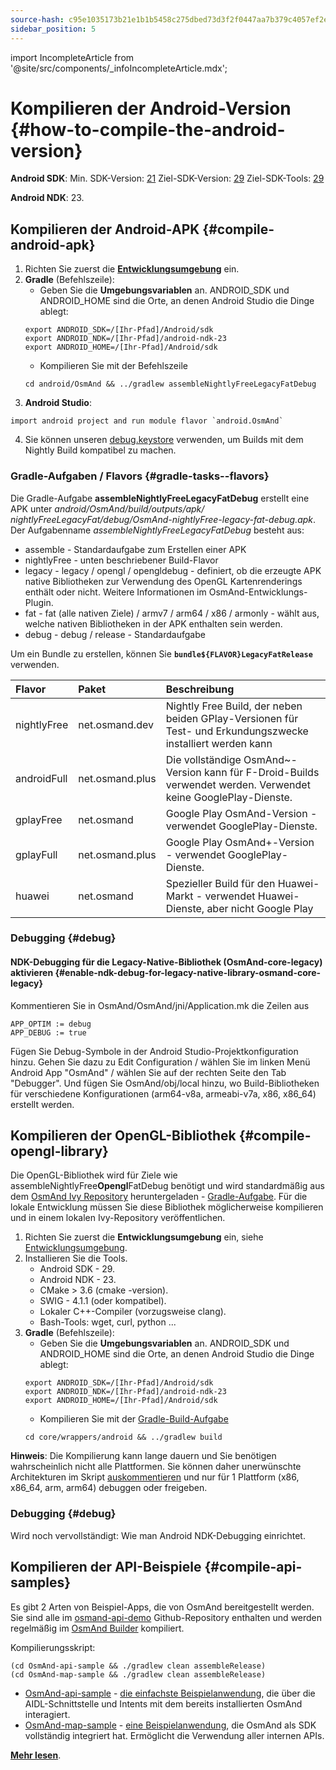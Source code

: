 ```yaml
---
source-hash: c95e1035173b21e1b1b5458c275dbed73d3f2f0447aa7b379c4057ef2e86720b
sidebar_position: 5
---
```

import IncompleteArticle from '@site/src/components/_infoIncompleteArticle.mdx';

# Kompilieren der Android-Version {#how-to-compile-the-android-version}


**Android SDK**:
Min. SDK-Version: [21](https://github.com/osmandapp/OsmAnd/blob/master/OsmAnd/build.gradle#L38)
Ziel-SDK-Version: [29](https://github.com/osmandapp/OsmAnd/blob/master/OsmAnd/build-common.gradle#L6)
Ziel-SDK-Tools: [29](https://github.com/osmandapp/OsmAnd/blob/master/OsmAnd/build-common.gradle#L6)

**Android NDK**: 23.


## Kompilieren der Android-APK {#compile-android-apk}
1. Richten Sie zuerst die **[Entwicklungsumgebung](setup-the-dev-environment.md)** ein.
2. **Gradle** (Befehlszeile):
    - Geben Sie die **Umgebungsvariablen** an. ANDROID_SDK und ANDROID_HOME sind die Orte, an denen Android Studio die Dinge ablegt:
    ```
    export ANDROID_SDK=/[Ihr-Pfad]/Android/sdk
    export ANDROID_NDK=/[Ihr-Pfad]/android-ndk-23
    export ANDROID_HOME=/[Ihr-Pfad]/Android/sdk
    ```
    - Kompilieren Sie mit der Befehlszeile
    ```
    cd android/OsmAnd && ../gradlew assembleNightlyFreeLegacyFatDebug
    ```
3. **Android Studio**:
 ```
 import android project and run module flavor `android.OsmAnd`
 ```
4. Sie können unseren [debug.keystore](https://github.com/osmandapp/Osmand/tree/master/keystores) verwenden, um Builds mit dem Nightly Build kompatibel zu machen.


### Gradle-Aufgaben / Flavors {#gradle-tasks--flavors}

Die Gradle-Aufgabe **assembleNightlyFreeLegacyFatDebug** erstellt eine APK unter *android/OsmAnd/build/outputs/apk/* *nightlyFreeLegacyFat/debug/OsmAnd-nightlyFree-legacy-fat-debug.apk*. Der Aufgabenname *assembleNightlyFreeLegacyFatDebug* besteht aus:
- assemble - Standardaufgabe zum Erstellen einer APK
- nightlyFree - unten beschriebener Build-Flavor
- legacy - legacy / opengl / opengldebug - definiert, ob die erzeugte APK native Bibliotheken zur Verwendung des OpenGL Kartenrenderings enthält oder nicht. Weitere Informationen im OsmAnd-Entwicklungs-Plugin.
- fat - fat (alle nativen Ziele) / armv7 / arm64 / x86 / armonly - wählt aus, welche nativen Bibliotheken in der APK enthalten sein werden.
- debug - debug / release - Standardaufgabe

Um ein Bundle zu erstellen, können Sie **`bundle${FLAVOR}LegacyFatRelease`** verwenden.


| Flavor | Paket | Beschreibung
|:--------|:---------------|:---------------|
| nightlyFree | net.osmand.dev | Nightly Free Build, der neben beiden GPlay-Versionen für Test- und Erkundungszwecke installiert werden kann
| androidFull | net.osmand.plus | Die vollständige OsmAnd~-Version kann für F-Droid-Builds verwendet werden. Verwendet keine GooglePlay-Dienste.
| gplayFree | net.osmand | Google Play OsmAnd-Version - verwendet GooglePlay-Dienste.
| gplayFull | net.osmand.plus | Google Play OsmAnd+-Version - verwendet GooglePlay-Dienste.
| huawei | net.osmand | Spezieller Build für den Huawei-Markt - verwendet Huawei-Dienste, aber nicht Google Play

### Debugging {#debug}

#### NDK-Debugging für die Legacy-Native-Bibliothek (OsmAnd-core-legacy) aktivieren {#enable-ndk-debug-for-legacy-native-library-osmand-core-legacy}

Kommentieren Sie in OsmAnd/OsmAnd/jni/Application.mk die Zeilen aus
```
APP_OPTIM := debug
APP_DEBUG := true
```
Fügen Sie Debug-Symbole in der Android Studio-Projektkonfiguration hinzu. Gehen Sie dazu zu Edit Configuration / wählen Sie im linken Menü Android App "OsmAnd" / wählen Sie auf der rechten Seite den Tab "Debugger". Und fügen Sie OsmAnd/obj/local hinzu, wo Build-Bibliotheken für verschiedene Konfigurationen (arm64-v8a, armeabi-v7a, x86, x86_64) erstellt werden.


## Kompilieren der OpenGL-Bibliothek {#compile-opengl-library}

Die OpenGL-Bibliothek wird für Ziele wie assembleNightlyFree**Opengl**FatDebug benötigt und wird standardmäßig aus dem [OsmAnd Ivy Repository](https://builder.osmand.net/ivy/net.osmand/) heruntergeladen - [Gradle-Aufgabe](https://github.com/osmandapp/OsmAnd/blob/master/OsmAnd/build.gradle#L187). Für die lokale Entwicklung müssen Sie diese Bibliothek möglicherweise kompilieren und in einem lokalen Ivy-Repository veröffentlichen.

1. Richten Sie zuerst die **Entwicklungsumgebung** ein, siehe [Entwicklungsumgebung](./setup-the-dev-environment).
2. Installieren Sie die Tools.
    - Android SDK - 29.
    - Android NDK - 23.
    - CMake > 3.6 (cmake -version).
    - SWIG - 4.1.1 (oder kompatibel).
    - Lokaler C++-Compiler (vorzugsweise clang).
    - Bash-Tools: wget, curl, python ...
3. **Gradle** (Befehlszeile):
    - Geben Sie die **Umgebungsvariablen** an. ANDROID_SDK und ANDROID_HOME sind die Orte, an denen Android Studio die Dinge ablegt:
    ```
    export ANDROID_SDK=/[Ihr-Pfad]/Android/sdk
    export ANDROID_NDK=/[Ihr-Pfad]/android-ndk-23
    export ANDROID_HOME=/[Ihr-Pfad]/Android/sdk
    ```
    - Kompilieren Sie mit der [Gradle-Build-Aufgabe](https://github.com/osmandapp/OsmAnd-core/blob/master/wrappers/android/build.gradle)
    ```
    cd core/wrappers/android && ../gradlew build
    ```
    
**Hinweis**: Die Kompilierung kann lange dauern und Sie benötigen wahrscheinlich nicht alle Plattformen. Sie können daher unerwünschte Architekturen im Skript [auskommentieren](https://github.com/osmandapp/OsmAnd-core/blob/master/wrappers/android/build.sh#L64) und nur für 1 Plattform (x86, x86_64, arm, arm64) debuggen oder freigeben.

### Debugging {#debug}

Wird noch vervollständigt: Wie man Android NDK-Debugging einrichtet.

## Kompilieren der API-Beispiele {#compile-api-samples}
<IncompleteArticle/>

Es gibt 2 Arten von Beispiel-Apps, die von OsmAnd bereitgestellt werden. Sie sind alle im [osmand-api-demo](https://github.com/osmandapp/osmand-api-demo) Github-Repository enthalten und werden regelmäßig im [OsmAnd Builder](https://builder.osmand.net:8080/view/OsmAnd%20Builds/job/OsmAnd-API-demo/) kompiliert.

Kompilierungsskript:
```
(cd OsmAnd-api-sample && ./gradlew clean assembleRelease)
(cd OsmAnd-map-sample && ./gradlew clean assembleRelease)
```

- [OsmAnd-api-sample](https://github.com/osmandapp/osmand-api-demo/tree/master/OsmAnd-api-sample) - [die einfachste Beispielanwendung](https://download.osmand.net/latest-night-build/OsmAnd-api-sample.apk), die über die AIDL-Schnittstelle und Intents mit dem bereits installierten OsmAnd interagiert.
- [OsmAnd-map-sample](https://github.com/osmandapp/osmand-api-demo/tree/master/OsmAnd-map-sample) - [eine Beispielanwendung](https://download.osmand.net/latest-night-build/OsmAnd-map-sample.apk), die OsmAnd als SDK vollständig integriert hat. Ermöglicht die Verwendung aller internen APIs.

**[Mehr lesen](../osmand-api-sdk/index.md)**.
